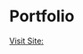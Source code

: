 # Portfolio

[Visit Site:](https://htmlpreview.github.io/?https://github.com/mgailius/Portfolio/blob/main/index.html)
